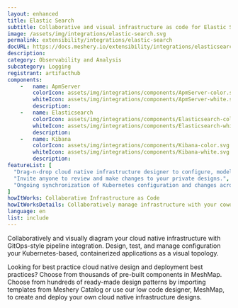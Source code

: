 ```yaml
---
layout: enhanced
title: Elastic Search
subtitle: Collaborative and visual infrastructure as code for Elastic Search
image: /assets/img/integrations/elastic-search.svg
permalink: extensibility/integrations/elastic-search
docURL: https://docs.meshery.io/extensibility/integrations/elasticsearch-operator
description: 
category: Observability and Analysis
subcategory: Logging
registrant: artifacthub
components: 
	-	name: ApmServer
		colorIcon: assets/img/integrations/components/ApmServer-color.svg
		whiteIcon: assets/img/integrations/components/ApmServer-white.svg
		description: 
	-	name: Elasticsearch
		colorIcon: assets/img/integrations/components/Elasticsearch-color.svg
		whiteIcon: assets/img/integrations/components/Elasticsearch-white.svg
		description: 
	-	name: Kibana
		colorIcon: assets/img/integrations/components/Kibana-color.svg
		whiteIcon: assets/img/integrations/components/Kibana-white.svg
		description: 
featureList: [
  "Drag-n-drop cloud native infrastructure designer to configure, model, and deploy your workloads.",
  "Invite anyone to review and make changes to your private designs.",
  "Ongoing synchronization of Kubernetes configuration and changes across any number of clusters."
]
howItWorks: Collaborative Infrastructure as Code
howItWorksDetails: Collaboratively manage infrastructure with your coworkers synchronously sharing the same designs.
language: en
list: include
---
```

<p>

</p>
<p>
    Collaboratively and visually diagram your cloud native infrastructure with GitOps-style pipeline integration. Design, test, and manage configuration your Kubernetes-based, containerized applications as a visual topology.
</p>
<p>
    Looking for best practice cloud native design and deployment best practices? Choose from thousands of pre-built components in MeshMap. Choose from hundreds of ready-made design patterns by importing templates from Meshery Catalog or use our low code designer, MeshMap, to create and deploy your own cloud native infrastructure designs.
</p>
